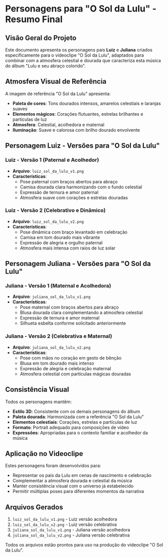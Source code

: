 # Personagens para "O Sol da Lulu" - Resumo Final

## Visão Geral do Projeto

Este documento apresenta os personagens pais **Luiz** e **Juliana** criados especificamente para o videoclipe "O Sol da Lulu", adaptados para combinar com a atmosfera celestial e dourada que caracteriza esta música do álbum "Lulu e seu abraço colorido".

## Atmosfera Visual de Referência

A imagem de referência "O Sol da Lulu" apresenta:
- **Paleta de cores**: Tons dourados intensos, amarelos celestiais e laranjas suaves
- **Elementos mágicos**: Corações flutuantes, estrelas brilhantes e partículas de luz
- **Atmosfera**: Celestial, acolhedora e maternal
- **Iluminação**: Suave e calorosa com brilho dourado envolvente

## Personagem Luiz - Versões para "O Sol da Lulu"

### Luiz - Versão 1 (Paternal e Acolhedor)
- **Arquivo**: `luiz_sol_da_lulu_v1.png`
- **Características**: 
  - Pose paternal com braços abertos para abraço
  - Camisa dourada clara harmonizando com o fundo celestial
  - Expressão de ternura e amor paternal
  - Atmosfera suave com corações e estrelas douradas

### Luiz - Versão 2 (Celebrativo e Dinâmico)
- **Arquivo**: `luiz_sol_da_lulu_v2.png`
- **Características**:
  - Pose dinâmica com braço levantado em celebração
  - Camisa em tom dourado mais vibrante
  - Expressão de alegria e orgulho paternal
  - Atmosfera mais intensa com raios de luz solar

## Personagem Juliana - Versões para "O Sol da Lulu"

### Juliana - Versão 1 (Maternal e Acolhedora)
- **Arquivo**: `juliana_sol_da_lulu_v1.png`
- **Características**:
  - Pose maternal com braços abertos para abraço
  - Blusa dourada clara complementando a atmosfera celestial
  - Expressão de ternura e amor maternal
  - Silhueta esbelta conforme solicitado anteriormente

### Juliana - Versão 2 (Celebrativa e Maternal)
- **Arquivo**: `juliana_sol_da_lulu_v2.png`
- **Características**:
  - Pose com mãos no coração em gesto de bênção
  - Blusa em tom dourado mais intenso
  - Expressão de alegria e celebração maternal
  - Atmosfera celestial com partículas mágicas douradas

## Consistência Visual

Todos os personagens mantêm:
- **Estilo 3D**: Consistente com os demais personagens do álbum
- **Paleta dourada**: Harmonizada com a referência "O Sol da Lulu"
- **Elementos celestiais**: Corações, estrelas e partículas de luz
- **Formato**: Portrait adequado para composições de vídeo
- **Expressões**: Apropriadas para o contexto familiar e acolhedor da música

## Aplicação no Videoclipe

Estes personagens foram desenvolvidos para:
- Representar os pais da Lulu em cenas de nascimento e celebração
- Complementar a atmosfera dourada e celestial da música
- Manter consistência visual com o universo já estabelecido
- Permitir múltiplas poses para diferentes momentos da narrativa

## Arquivos Gerados

1. `luiz_sol_da_lulu_v1.png` - Luiz versão acolhedora
2. `luiz_sol_da_lulu_v2.png` - Luiz versão celebrativa  
3. `juliana_sol_da_lulu_v1.png` - Juliana versão acolhedora
4. `juliana_sol_da_lulu_v2.png` - Juliana versão celebrativa

Todos os arquivos estão prontos para uso na produção do videoclipe "O Sol da Lulu".
